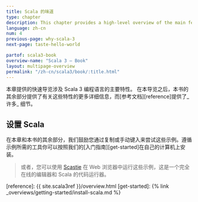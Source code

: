 ```yaml
---
title: Scala 的味道
type: chapter
description: This chapter provides a high-level overview of the main features of the Scala 3 programming language.
language: zh-cn
num: 4
previous-page: why-scala-3
next-page: taste-hello-world

partof: scala3-book
overview-name: "Scala 3 — Book"
layout: multipage-overview
permalink: "/zh-cn/scala3/book/:title.html"
---
```



本章提供的快速导览涉及 Scala 3 编程语言的主要特性。
在本导览之后，本书的其余部分提供了有关这些特性的更多详细信息，而[参考文档][reference]提供了_许多_ 细节。

## 设置 Scala

在本章和本书的其余部分，我们鼓励您通过复制或手动键入来尝试这些示例。遵循示例所需的工具你可以按照我们的[入门指南][get-started]在自己的计算机上安装。

> 或者，您可以使用 [Scastie](https://scastie.scala-lang.org) 在 Web 浏览器中运行这些示例，这是一个完全在线的编辑器和 Scala 的代码运行器。

[reference]: {{ site.scala3ref }}/overview.html
[get-started]: {% link _overviews/getting-started/install-scala.md %}
